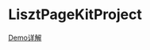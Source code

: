 # LisztPageKitProject
[Demo详解](http://www.lisztcoder.com/2018/02/02/ios-%E8%87%AA%E5%AE%9A%E4%B9%89tab%E9%80%89%E9%A1%B9%E5%8D%A1/)
